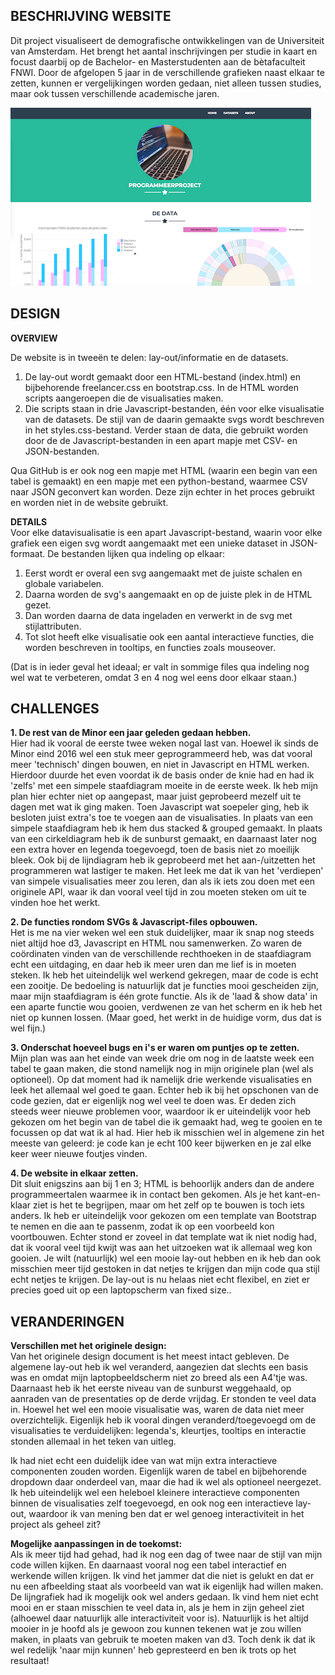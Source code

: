 **BESCHRIJVING WEBSITE**
----------------  
Dit project visualiseert de demografische ontwikkelingen van de Universiteit van Amsterdam. Het brengt het aantal inschrijvingen per studie in kaart en focust daarbij op de Bachelor- en Masterstudenten aan de bètafaculteit FNWI. Door de afgelopen 5 jaar in de verschillende grafieken naast elkaar te zetten, kunnen er vergelijkingen worden gedaan, niet alleen tussen studies, maar ook tussen verschillende academische jaren.

![Website](doc/finalv5.png)

**DESIGN**
----------------  
**OVERVIEW**

De website is in tweeën te delen: lay-out/informatie en de datasets.
1. De lay-out wordt gemaakt door een HTML-bestand (index.html) en bijbehorende freelancer.css en bootstrap.css. In de HTML worden scripts aangeroepen die de visualisaties maken.
2. Die scripts staan in drie Javascript-bestanden, één voor elke visualisatie van de datasets. De stijl van de daarin gemaakte svgs wordt beschreven in het styles.css-bestand. Verder staan de data, die gebruikt worden door de de Javascript-bestanden in een apart mapje met CSV- en JSON-bestanden.

Qua GitHub is er ook nog een mapje met HTML (waarin een begin van een tabel is gemaakt) en een mapje met een python-bestand, waarmee CSV naar JSON geconvert kan worden. Deze zijn echter in het proces gebruikt en worden niet in de website gebruikt.

**DETAILS**  
Voor elke datavisualisatie is een apart Javascript-bestand, waarin voor elke grafiek een eigen svg wordt aangemaakt met een unieke dataset in JSON-formaat. De bestanden lijken qua indeling op elkaar: 
1. Eerst wordt er overal een svg aangemaakt met de juiste schalen en globale variabelen. 
2. Daarna worden de svg's aangemaakt en op de juiste plek in de HTML gezet. 
3. Dan worden daarna de data ingeladen en verwerkt in de svg met stijlattributen. 
4. Tot slot heeft elke visualisatie ook een aantal interactieve functies, die worden beschreven in tooltips, en functies zoals mouseover.

(Dat is in ieder geval het ideaal; er valt in sommige files qua indeling nog wel wat te verbeteren, omdat 3 en 4 nog wel eens door elkaar staan.)

**CHALLENGES**
----------------  
**1. De rest van de Minor een jaar geleden gedaan hebben.**  
Hier had ik vooral de eerste twee weken nogal last van. Hoewel ik sinds de Minor eind 2016 wel een stuk meer geprogrammeerd heb, was dat vooral meer 'technisch' dingen bouwen, en niet in Javascript en HTML werken. Hierdoor duurde het even voordat ik de basis onder de knie had en had ik 'zelfs' met een simpele staafdiagram moeite in de eerste week. Ik heb mijn plan hier echter niet op aangepast, maar juist geprobeerd mezelf uit te dagen met wat ik ging maken. Toen Javascript wat soepeler ging, heb ik besloten juist extra's toe te voegen aan de visualisaties. In plaats van een simpele staafdiagram heb ik hem dus stacked & grouped gemaakt. In plaats van een cirkeldiagram heb ik de sunburst gemaakt, en daarnaast later nog een extra hover en legenda toegevoegd, toen de basis niet zo moeilijk bleek. Ook bij de lijndiagram heb ik geprobeerd met het aan-/uitzetten het programmeren wat lastiger te maken. Het leek me dat ik van het 'verdiepen' van simpele visualisaties meer zou leren, dan als ik iets zou doen met een originele API, waar ik dan vooral veel tijd in zou moeten steken om uit te vinden hoe het werkt.

**2. De functies rondom SVGs & Javascript-files opbouwen.**  
Het is me na vier weken wel een stuk duidelijker, maar ik snap nog steeds niet altijd hoe d3, Javascript en HTML nou samenwerken. Zo waren de coördinaten vinden van de verschillende rechthoeken in de staafdiagram echt een uitdaging, en daar heb ik meer uren dan me lief is in moeten steken. Ik heb het uiteindelijk wel werkend gekregen, maar de code is echt een zooitje. De bedoeling is natuurlijk dat je functies mooi gescheiden zijn, maar mijn staafdiagram is één grote functie. Als ik de 'laad & show data' in een aparte functie wou gooien, verdwenen ze van het scherm en ik heb het niet op kunnen lossen. (Maar goed, het werkt in de huidige vorm, dus dat is wel fijn.)

**3. Onderschat hoeveel bugs en i's er waren om puntjes op te zetten.**  
Mijn plan was aan het einde van week drie om nog in de laatste week een tabel te gaan maken, die stond namelijk nog in mijn originele plan (wel als optioneel). Op dat moment had ik namelijk drie werkende visualisaties en leek het allemaal wel goed te gaan. Echter heb ik bij het opschonen van de code gezien, dat er eigenlijk nog wel veel te doen was. Er deden zich steeds weer nieuwe problemen voor, waardoor ik er uiteindelijk voor heb gekozen om het begin van de tabel die ik gemaakt had, weg te gooien en te focussen op dat wat ik al had. Hier heb ik misschien wel in algemene zin het meeste van geleerd: je code kan je echt 100 keer bijwerken en je zal elke keer weer nieuwe foutjes vinden.

**4. De website in elkaar zetten.**  
Dit sluit enigszins aan bij 1 en 3; HTML is behoorlijk anders dan de andere programmeertalen waarmee ik in contact ben gekomen. Als je het kant-en-klaar ziet is het te begrijpen, maar om het zelf op te bouwen is toch iets anders. Ik heb er uiteindelijk voor gekozen om een template van Bootstrap te nemen en die aan te passenm, zodat ik op een voorbeeld kon voortbouwen. Echter stond er zoveel in dat template wat ik niet nodig had, dat ik vooral veel tijd kwijt was aan het uitzoeken wat ik allemaal weg kon gooien. Je wilt (natuurlijk) wel een mooie lay-out hebben en ik heb dan ook misschien meer tijd gestoken in dat netjes te krijgen dan mijn code qua stijl echt netjes te krijgen. De lay-out is nu helaas niet echt flexibel, en ziet er precies goed uit op een laptopscherm van fixed size..

**VERANDERINGEN**
------------------
**Verschillen met het originele design:**  
Van het originele design document is het meest intact gebleven. De algemene lay-out heb ik wel veranderd, aangezien dat slechts een basis was en omdat mijn laptopbeeldscherm niet zo breed als een A4'tje was. Daarnaast heb ik het eerste niveau van de sunburst weggehaald, op aanraden van de presentaties op de derde vrijdag. Er stonden te veel data in. Hoewel het wel een mooie visualisatie was, waren de data niet meer overzichtelijk. Eigenlijk heb ik vooral dingen veranderd/toegevoegd om de visualisaties te verduidelijken: legenda's, kleurtjes, tooltips en interactie stonden allemaal in het teken van uitleg. 

Ik had niet echt een duidelijk idee van wat mijn extra interactieve componenten zouden worden. Eigenlijk waren de tabel en bijbehorende dropdown daar onderdeel van, maar die had ik wel als optioneel neergezet. Ik heb uiteindelijk wel een heleboel kleinere interactieve componenten binnen de visualisaties zelf toegevoegd, en ook nog een interactieve lay-out, waardoor ik van mening ben dat er wel genoeg interactiviteit in het project als geheel zit?

**Mogelijke aanpassingen in de toekomst:**  
Als ik meer tijd had gehad, had ik nog een dag of twee naar de stijl van mijn code willen kijken. En daarnaast vooral nog een tabel interactief en werkende willen krijgen. Ik vind het jammer dat die niet is gelukt en dat er nu een afbeelding staat als voorbeeld van wat ik eigenlijk had willen maken. De lijngrafiek had ik mogelijk ook wel anders gedaan. Ik vind hem niet echt mooi en er staan misschien te veel data in, als je hem in zijn geheel ziet (alhoewel daar natuurlijk alle interactiviteit voor is). Natuurlijk is het altijd mooier in je hoofd als je gewoon zou kunnen tekenen wat je zou willen maken, in plaats van gebruik te moeten maken van d3. Toch denk ik dat ik wel redelijk 'naar mijn kunnen' heb gepresteerd en ben ik trots op het resultaat! 
